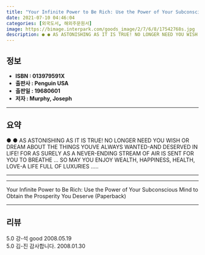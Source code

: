 ```yaml
---
title: "Your Infinite Power to Be Rich: Use the Power of Your Subconscious Mind to Obtain the Prosperity You Deserve (Paperback)"
date: 2021-07-10 04:46:04
categories: [외국도서, 해외주문원서]
image: https://bimage.interpark.com/goods_image/2/7/6/8/17542768s.jpg
description: ● ● AS ASTONISHING AS IT IS TRUE! NO LONGER NEED YOU WISH OR DREAM ABOUT THE THINGS YOUVE ALWAYS WANTED-AND DESERVED IN LIFE! FOR AS SURELY AS A NEVER-ENDING
---
```


## **정보**

- **ISBN : 013979591X**
- **출판사 : Penguin USA**
- **출판일 : 19680601**
- **저자 : Murphy, Joseph**

------



## **요약**

●  ●  AS ASTONISHING AS IT IS TRUE! NO LONGER NEED YOU WISH OR DREAM ABOUT THE THINGS YOUVE ALWAYS WANTED-AND DESERVED IN LIFE! FOR AS SURELY AS A NEVER-ENDING STREAM OF AIR IS SENT FOR YOU TO BREATHE ... SO MAY YOU ENJOY WEALTH, HAPPINESS, HEALTH, LOVE-A LIFE FULL OF LUXURIES ..... 

------



------


Your Infinite Power to Be Rich: Use the Power of Your Subconscious Mind to Obtain the Prosperity You Deserve (Paperback) 

------


## **리뷰** 

5.0 강-석 good 2008.05.19 <br/>5.0 김-진 감사합니다. 2008.01.30 <br/>